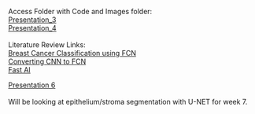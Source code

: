 Access Folder with Code and Images folder:<br />
[Presentation_3](https://drive.google.com/drive/folders/1gN3i3x5G72V636mmWIMhZWi1MMrNPrpH?usp=sharing) <br />
[Presentation_4](https://drive.google.com/drive/folders/1gDBufwy9L9rwWI0KyjHdpsI-wW0cchzX?usp=sharing) <br />
<br />
Literature Review Links: <br />
[Breast Cancer Classification using FCN](https://pmc.ncbi.nlm.nih.gov/articles/PMC9246636/#sec3) <br />
[Converting CNN to FCN](https://learnopencv.com/fully-convolutional-image-classification-on-arbitrary-sized-image/) <br />
[Fast AI](https://docs.fast.ai/)

[Presentation 6](https://docs.google.com/spreadsheets/d/1413GCgFmC1y34owZ0FJIKob4a4hSzU9M-QOJNwOJKhM/edit?usp=sharing)
<br />
<br />
Will be looking at epithelium/stroma segmentation with U-NET for week 7.
